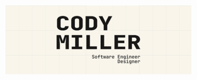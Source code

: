 <picture>
  <source media="(prefers-color-scheme: dark)" srcset="./github_header_dark.png">
  <img alt="Cody Miller is a 17 y/o software engineer based in the U.S" src="./github_header_light.png">
</picture>
